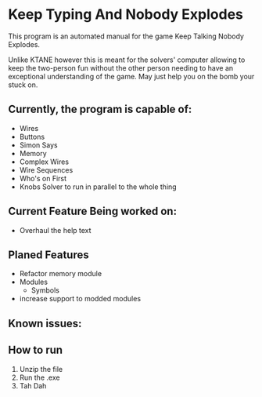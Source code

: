 # Keep Typing And Nobody Explodes

This program is an automated manual for the game Keep Talking Nobody Explodes.

Unlike KTANE however this is meant for the solvers' computer allowing to keep the two-person fun without the other
person needing to have an exceptional understanding of the game. May just help you on the bomb your stuck on.

## Currently, the program is capable of:

* Wires
* Buttons
* Simon Says
* Memory
* Complex Wires
* Wire Sequences
* Who's on First
* Knobs Solver to run in parallel to the whole thing

## Current Feature Being worked on:

* Overhaul the help text

## Planed Features

* Refactor memory module
* Modules
  * Symbols
* increase support to modded modules

## Known issues:

## How to run

1. Unzip the file
2. Run the .exe
3. Tah Dah
